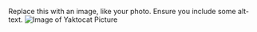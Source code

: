 Replace this with an image, like your photo. Ensure you include some alt-text.
![Image of Yaktocat](https://octodex.github.com/images/yaktocat.png)
Picture
